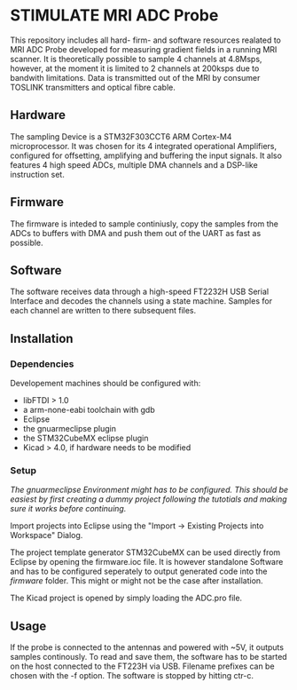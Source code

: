# STIMULATE MRI ADC Probe

This repository includes all hard- firm- and software resources realated to MRI ADC Probe developed for measuring gradient fields in a running MRI scanner. It is theoretically possible to sample 4 channels at 4.8Msps, however, at the moment it is limited to 2 channels at 200ksps due to bandwith limitations. Data is transmitted out of the MRI by consumer TOSLINK transmitters and optical fibre cable. 

## Hardware

The sampling Device is a STM32F303CCT6 ARM Cortex-M4 microprocessor. It was chosen for its 4 integrated operational Amplifiers, configured for offsetting, amplifying and buffering the input signals. It also features 4 high speed ADCs, multiple DMA channels and a DSP-like instruction set.

## Firmware

The firmware is inteded to sample continiusly, copy the samples from the ADCs to buffers with DMA and push them out of the UART as fast as possible.

## Software

The software receives data through a high-speed FT2232H USB Serial Interface and decodes the channels using a state machine. Samples for each channel are written to there subsequent files.

## Installation

### Dependencies

Developement machines should be configured with:

- libFTDI > 1.0
- a arm-none-eabi toolchain with gdb
- Eclipse
- the gnuarmeclipse plugin
- the STM32CubeMX eclipse plugin
- Kicad > 4.0, if hardware needs to be modified

### Setup

_The gnuarmeclipse Environment might has to be configured. This should be easiest by first creating a dummy project following the tutotials and making sure it works before continuing._

Import projects into Eclipse using the "Import -> Existing Projects into Workspace" Dialog.

The project template generator STM32CubeMX can be used directly from Eclipse by opening the firmware.ioc file. It is however standalone Software and has to be configured seperately to output generated code into the _firmware_ folder. This might or might not be the case after installation.

The Kicad project is opened by simply loading the ADC.pro file.

## Usage

If the probe is connected to the antennas and powered with ~5V, it outputs samples continously. To read and save them, the software has to be started on the host connected to the FT223H via USB. Filename prefixes can be chosen with the -f option. The software is stopped by hitting ctr-c.